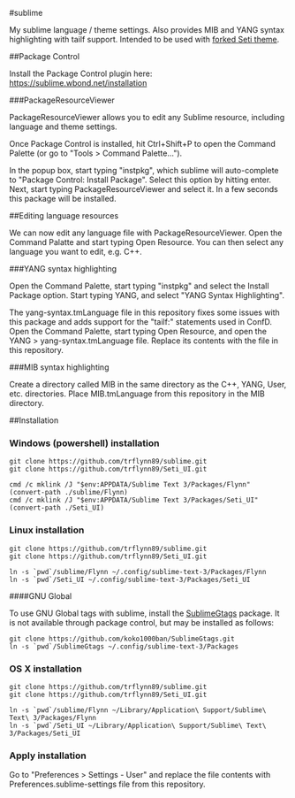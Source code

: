 #sublime

My sublime language / theme settings. Also provides MIB and YANG syntax highlighting with tailf support. Intended to be used with [forked Seti theme](https://github.com/trflynn89/Seti_UI).

##Package Control

Install the Package Control plugin here: https://sublime.wbond.net/installation

###PackageResourceViewer

PackageResourceViewer allows you to edit any Sublime resource, including language and theme settings.

Once Package Control is installed, hit Ctrl+Shift+P to open the Command Palette (or go to "Tools > Command Palette...").

In the popup box, start typing "instpkg", which sublime will auto-complete to "Package Control: Install Package". Select this option by hitting enter. Next, start typing PackageResourceViewer and select it. In a few seconds this package will be installed.

##Editing language resources

We can now edit any language file with PackageResourceViewer. Open the Command Palatte and start typing Open Resource. You can then select any language you want to edit, e.g. C++.

###YANG syntax highlighting

Open the Command Palette, start typing "instpkg" and select the Install Package option. Start typing YANG, and select "YANG Syntax Highlighting".

The yang-syntax.tmLanguage file in this repository fixes some issues with this package and adds support for the "tailf:" statements used in ConfD. Open the Command Palette, start typing Open Resource, and open the YANG > yang-syntax.tmLanguage file. Replace its contents with the file in this repository.

###MIB syntax highlighting

Create a directory called MIB in the same directory as the C++, YANG, User, etc. directories. Place MIB.tmLanguage from this repository in the MIB directory.

##Installation

### Windows (powershell) installation

```
git clone https://github.com/trflynn89/sublime.git
git clone https://github.com/trflynn89/Seti_UI.git

cmd /c mklink /J "$env:APPDATA/Sublime Text 3/Packages/Flynn" (convert-path ./sublime/Flynn)
cmd /c mklink /J "$env:APPDATA/Sublime Text 3/Packages/Seti_UI" (convert-path ./Seti_UI)
```

### Linux installation

```
git clone https://github.com/trflynn89/sublime.git
git clone https://github.com/trflynn89/Seti_UI.git

ln -s `pwd`/sublime/Flynn ~/.config/sublime-text-3/Packages/Flynn
ln -s `pwd`/Seti_UI ~/.config/sublime-text-3/Packages/Seti_UI
```

####GNU Global

To use GNU Global tags with sublime, install the [SublimeGtags](https://github.com/koko1000ban/SublimeGtags) package. It is not available through package control, but may be installed as follows:

```
git clone https://github.com/koko1000ban/SublimeGtags.git
ln -s `pwd`/SublimeGtags ~/.config/sublime-text-3/Packages
```

### OS X installation

```
git clone https://github.com/trflynn89/sublime.git
git clone https://github.com/trflynn89/Seti_UI.git

ln -s `pwd`/sublime/Flynn ~/Library/Application\ Support/Sublime\ Text\ 3/Packages/Flynn
ln -s `pwd`/Seti_UI ~/Library/Application\ Support/Sublime\ Text\ 3/Packages/Seti_UI
```

### Apply installation

Go to "Preferences >  Settings - User" and replace the file contents with Preferences.sublime-settings file from this repository.
